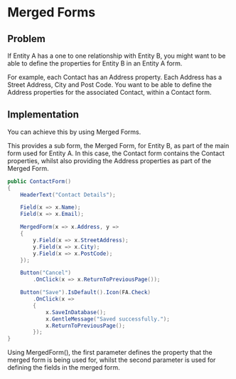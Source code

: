 # Merged Forms

## Problem

If Entity A has a one to one relationship with Entity B, you might want to be able to define the properties for Entity B in an Entity A form.

For example, each Contact has an Address property. Each Address has a Street Address, City and Post Code. You want to be able to define the Address properties for the associated Contact, within a Contact form.

## Implementation

You can achieve this by using Merged Forms.

This provides a sub form, the Merged Form, for Entity B, as part of the main form used for Entity A. In this case, the Contact form contains the Contact properties, whilst also providing the Address properties as part of the Merged Form.

```csharp
public ContactForm()
{
    HeaderText("Contact Details");

    Field(x => x.Name);
    Field(x => x.Email);

    MergedForm(x => x.Address, y =>
    {
        y.Field(x => x.StreetAddress);
        y.Field(x => x.City);
        y.Field(x => x.PostCode);
    });

    Button("Cancel")
        .OnClick(x => x.ReturnToPreviousPage());

    Button("Save").IsDefault().Icon(FA.Check)
        .OnClick(x =>
        {
            x.SaveInDatabase();
            x.GentleMessage("Saved successfully.");
            x.ReturnToPreviousPage();
        });
}
```

Using MergedForm(), the first parameter defines the property that the merged form is being used for, whilst the second parameter is used for defining the fields in the merged form.
